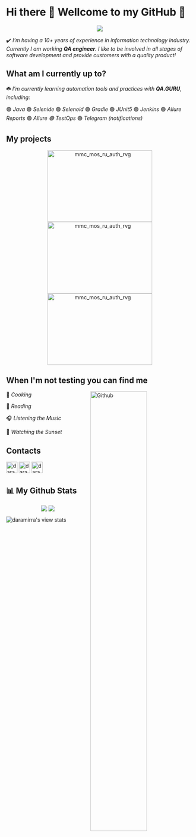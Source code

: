 # Hi there :herb: Wellcome to my GitHub :purple_heart:
<p align="center">
  <img src="https://readme-typing-svg.herokuapp.com?color=9152C0&size=30&center=true&vCenter=true&lines=Daria+Lapshinova;QA+engineer" />
</p>

:heavy_check_mark: *I’m having a 10+ years of experience in information technology industry. Currently I am working **QA engineer**. I like to be involved in all stages of software development and provide customers with a quality product!*

## What am I currently up to?
:shamrock:  *I’m currently learning automation tools and practices with **QA.GURU**, including:*

:green_circle: *Java* :purple_circle: *Selenide* :green_circle: *Selenoid* :purple_circle: *Gradle* :green_circle: *JUnit5* :purple_circle: *Jenkins* :green_circle: *Allure Reports* :purple_circle: *Allure :green_circle: TestOps* :purple_circle: *Telegram (notifications)*

## My projects
<p align="center">
  <a href="https://github.com/daramirra/mmc_mos_ru_auth_rvg"><img title="UI automated tests" width="282" src="https://denvercoder1-github-readme-stats.vercel.app/api/pin/?username=daramirra&repo=mmc_mos_ru_auth_rvg&theme=buefy&border_color=9152C0&title_color=9152C0&text_color=20793B&icon_color=9152C0&show_icons=false" alt="mmc_mos_ru_auth_rvg"  height="192px" ></a> 
    <a href="https://github.com/daramirra/reqres_in_tests"><img title="API tests with Rest-assured" width="282" src="https://denvercoder1-github-readme-stats.vercel.app/api/pin/?username=daramirra&repo=reqres_in_tests&theme=buefy&border_color=9152C0&title_color=9152C0&text_color=20793B&icon_color=9152C0&show_icons=false" alt="mmc_mos_ru_auth_rvg"  height="192px" ></a>
  <a href="https://github.com/daramirra/mobile_tests"><img title="Mobile tests with Appium" width="282" src="https://denvercoder1-github-readme-stats.vercel.app/api/pin/?username=daramirra&repo=mobile_tests&theme=buefy&border_color=9152C0&title_color=9152C0&text_color=20793B&icon_color=9152C0&show_icons=false" alt="mmc_mos_ru_auth_rvg"  height="192px" ></a>
  </p>
  
<!--
<p align="left">
  <a href="https://github.com/daramirra?tab=repositories&sort=stargazers"><img alt="All Repositories" title="All Repositories" src="https://custom-icon-badges.herokuapp.com/badge/-All%20Repos-20793B?style=for-the-badge&logoColor=white&logo=repo"/></a>
</p>
-->

## When I'm not testing you can find me

<img width="55%" align="right" alt="Github" src="https://raw.githubusercontent.com/onimur/.github/master/.resources/git-header.svg" />

:mushroom: *Cooking*

:open_book: *Reading*

:headphones: *Listening the Music*

:purple_heart: *Watching the Sunset*

## Contacts
[<img title="Github" alt="daramirra | Github" width="30px" src="https://github.githubassets.com/favicons/favicon.svg">](https://github.com/daramirra)
[<img title="Telegram" alt="daramirra | Telegram" width="30px" src="https://telegram.org/favicon.ico">](https://t.me/daramirra) 
[<img title="Instagram" alt="daramirra | Instagram" width="30px" src="https://www.instagram.com/static/images/ico/favicon-192.png/68d99ba29cc8.png">](https://www.instagram.com/daramira)

## :bar_chart: My Github Stats

<p align="center">
<a href="https://github.com/daramirra/github-readme-stats"><img align="center" src="https://github-readme-stats.vercel.app/api?username=daramirra&show_icons=true&line_height=20&icon_color=1CC074&include_all_commits=true&theme=buefy&hide_border=true"/></a> 
<a href="https://github.com/daramirra/github-readme-stats"><img align="center" src="https://github-readme-stats.vercel.app/api/top-langs/?username=daramirra&line_height=20&layout=compact&theme=buefy&hide_border=true" /></a>
</p>

![daramirra's view stats](https://komarev.com/ghpvc/?username=daramirra&style=flat-square&color=9152C0)

<!--
- ⚡ Fun fact: ...
![daramirra's view stats](https://komarev.com/ghpvc/?username=daramirra-gh&color=blueviolet&style=flat)
<p align="center"> 
    <a href="https://github.com/daramirra?tab=repositories&sort=stargazers">
    <img alt="total stars" title="Total stars on GitHub" src="https://custom-icon-badges.herokuapp.com/badge/dynamic/json?logo=star&color=55960c&labelColor=488207&label=Stars&style=for-the-badge&query=%24.stars&url=https://api.github-star-counter.workers.dev/user/daramirra"/></a>
  <a href="https://github.com/daramirra/">
    <img alt="views" title="GitHub profile views" src="https://viewcountxero.000webhostapp.com/"/></a>
<a href="https://github.com/daramirra?tab=followers">
    <img alt="followers" title="Follow me on Github" src="https://custom-icon-badges.herokuapp.com/github/followers/daramirra?color=236ad3&labelColor=1155ba&style=for-the-badge&logo=person-add&label=Follow&logoColor=white"/></a>
</p>

| <a href="https://github.com/daramirra/github-readme-stats"><img align="center" src="https://github-readme-stats.vercel.app/api?username=daramirra&show_icons=true&line_height=20&icon_color=1CC074&include_all_commits=true&theme=buefy&hide_border=true"/></a> | <a href="https://github.com/daramirra/github-readme-stats"><img align="center" src="https://github-readme-stats.vercel.app/api/top-langs/?username=daramirra&line_height=20&layout=compact&theme=buefy&hide_border=true" /></a> |
| ------------- | ------------- |
-->
